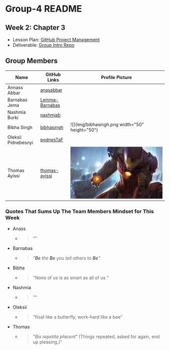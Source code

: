 # Group-4 README

## Week 2: Chapter 3

- Lesson Plan:
  [GitHub Project Management](https://github.com/HackYourFutureBelgium/workflows/blob/master/lesson-plans/github-project-management.md)
- Deliverable:
  [Group Intro Repo](https://github.com/HackYourFutureBelgium/workflows/blob/master/deliverables/group-introduction-repo.md)

## Group Members

| Name                | GitHub Links                                        | Profile Picture                                |
| ------------------- | --------------------------------------------------- | ---------------------------------------------- |
| Annass Abbar        | [anasabbar](https://github.com/anasabbar)           |                                                |
| Barnabas Jema       | [Lemma-Barnabas](https://github.com/Lemma-Barnabas) |                                                |
| Nashmia Burki       | [nashmiab](https://github.com/nashmiab)             |                                                |
| Bibha Singh         | [bibhasingh](https://github.com/bibhasingh)         | ![](img/bibhasingh.png width="50" height="50") |
| Oleksii Pidnebesnyi | [podnesTaF](https://github.com/podnesTaF)           |                                                |
| Thomas Ayissi       | [thomas-ayissi](https://github.com/thomas-ayissi)   | ![](img/pic-thomas.jpeg)                       |

### Quotes That Sums Up The Team Members Mindset for This Week

- Anass
  - > ""
- Barnabas
  - > _"**Be** the **Be** you tell others to **Be**"_
- Bibha
  - > "None of us is as smart as all of us "
- Nashmia
  - > ""
- Oleksii
  - > "float like a butterfly, work-hard like a bee"
- Thomas
  - > "_Bis repetita placent_” (Things repeated, asked for again, end up
    > pleasing.)"
